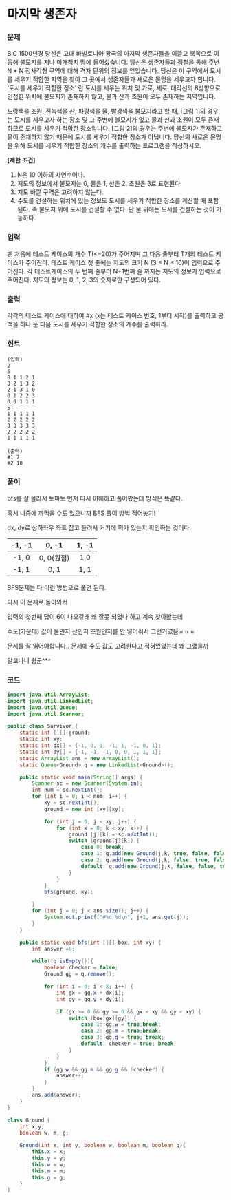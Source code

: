 # 마지막 생존자

[마지막 생존자]: https://koitp.org/problem/SDS_TEST_SURVIVOR/read/

### 문제

B.C 1500년경 당신은 고대 바빌로니아 왕국의 마지막 생존자들을 이끌고 북쪽으로 이동해 불모지를 지나 미개척지 땅에 들어섰습니다. 당신은 생존자들과 정찰을 통해 주변 N * N 정사각형 구역에 대해 격자 단위의 정보를 얻었습니다. 당신은 이 구역에서 도시를 세우기 적합한 지역을 찾아 그 곳에서 생존자들과 새로운 문명을 세우고자 합니다. ‘도시를 세우기 적합한 장소’ 란 도시를 세우는 위치 및 가로, 세로, 대각선의 8방향으로 인접한 위치에 불모지가 존재하지 않고, 물과 산과 초원이 모두 존재하는 지역입니다.



노랑색을 초원, 진녹색을 산, 파랑색을 물, 빨강색을 불모지라고 할 때, [그림 1]의 경우는 도시를 세우고자 하는 장소 및 그 주변에 불모지가 없고 물과 산과 초원이 모두 존재하므로 도시를 세우기 적합한 장소입니다. [그림 2]의 경우는 주변에 불모지가 존재하고 물이 존재하지 않기 때문에 도시를 세우기 적합한 장소가 아닙니다. 당신의 새로운 문명을 위해 도시를 세우기 적합한 장소의 개수를 출력하는 프로그램을 작성하시오.



**[제한 조건]**

1. N은 10 이하의 자연수이다.
2. 지도의 정보에서 불모지는 0, 물은 1, 산은 2, 초원은 3로 표현된다.
3. 지도 바깥 구역은 고려하지 않는다.
4. 수도를 건설하는 위치에 있는 정보도 도시를 세우기 적합한 장소를 계산할 때 포함된다. 즉 불모지 위에 도시를 건설할 수 없다. 단 물 위에는 도시를 건설하는 것이 가능하다.



### 입력

맨 처음에 테스트 케이스의 개수 T(<=20)가 주어지며 그 다음 줄부터 T개의 테스트 케이스가 주어진다. 테스트 케이스 첫 줄에는 지도의 크기 N (3 ≤ N ≤ 10)이 입력으로 주어진다. 각 테스트케이스의 두 번째 줄부터 N+1번째 줄 까지는 지도의 정보가 입력으로 주어진다. 지도의 정보는 0, 1, 2, 3의 숫자로만 구성되어 있다.

### 출력

각각의 테스트 케이스에 대하여 #x (x는 테스트 케이스 번호, 1부터 시작)를 출력하고 공백을 하나 둔 다음 도시를 세우기 적합한 장소의 개수를 출력하라.

### 힌트

```
(입력)
2
5
0 1 1 2 1
3 2 1 3 2
2 1 3 1 0
0 1 2 2 3 
0 0 1 1 1
5
1 1 1 1 1
2 2 2 2 2
3 3 3 3 3
2 2 2 2 2
1 1 1 1 1

(출력)
#1 7
#2 10
```



### 풀이

bfs를 잘 몰라서 토마토 먼저 다시 이해하고 풀어봤는데 방식은 똑같다.

혹시 나중에 까먹을 수도 있으니까 BFS 풀이 방법 적어놓기!

dx, dy로 상하좌우 좌표 잡고 돌려서 거기에 뭐가 있는지 확인하는 것이다.

| -1,  -1 |   0, -1    | 1, -1 |
| :-----: | :--------: | :---: |
|  -1, 0  | 0, 0(원점) |  1,0  |
|  -1, 1  |    0, 1    | 1, 1  |

BFS문제는 다 이런 방법으로 풀면 된다.

다시 이 문제로 돌아와서

입력의 첫번째 답이 6이 나오길래 왜 잘못 되었나 하고 계속 찾아봤는데

수도(가운데) 값이 물인지 산인지 초원인지를 안 넣어줘서 그런거였음ㅠㅠㅠ

문제를 잘 읽어야합니다.. 문제에 수도 값도 고려한다고 적혀있었는데 왜 그랬을까

알고나니 쉽군^*^


### 코드

```java
import java.util.ArrayList;
import java.util.LinkedList;
import java.util.Queue;
import java.util.Scanner;

public class Survivor {
    static int [][] ground;
    static int xy;
    static int dx[] = {-1, 0, 1, -1, 1, -1, 0, 1};
    static int dy[] = {-1, -1, -1, 0, 0, 1, 1, 1};
    static ArrayList ans = new ArrayList();
    static Queue<Ground> q = new LinkedList<Ground>();

    public static void main(String[] args) {
        Scanner sc = new Scanner(System.in);
        int num = sc.nextInt();
        for (int i = 0; i < num; i++) {
            xy = sc.nextInt();
            ground = new int [xy][xy];

            for (int j = 0; j < xy; j++) {
                for (int k = 0; k < xy; k++) {
                    ground [j][k] = sc.nextInt();
                    switch (ground[j][k]) {
                        case 0: break;
                        case 1: q.add(new Ground(j,k, true, false, false)); break;
                        case 2: q.add(new Ground(j,k, false, true, false)); break;
                        default: q.add(new Ground(j,k, false, false, true)); break;
                    }
                }
            }
            bfs(ground, xy);

        }
        for (int j = 0; j < ans.size(); j++) {
            System.out.printf("#%d %d\n", j+1, ans.get(j));
        }
    }

    public static void bfs(int [][] box, int xy) {
        int answer =0;

        while(!q.isEmpty()){
            boolean checker = false;
            Ground gg = q.remove();

            for (int i = 0; i < 8; i++) {
                int gx = gg.x + dx[i];
                int gy = gg.y + dy[i];

                if (gx >= 0 && gy >= 0 && gx < xy && gy < xy) {
                    switch (box[gx][gy]) {
                        case 1: gg.w = true;break;
                        case 2: gg.m = true;break;
                        case 3: gg.g = true; break;
                        default: checker = true; break;
                    }
                }
            }
            if (gg.w && gg.m && gg.g && !checker) {
                answer++;
            }
        }
        ans.add(answer);
    }
}

class Ground {
    int x,y;
    boolean w, m, g;

    Ground(int x, int y, boolean w, boolean m, boolean g){
        this.x = x;
        this.y = y;
        this.w = w;
        this.m = m;
        this.g = g;
    }
}
```

